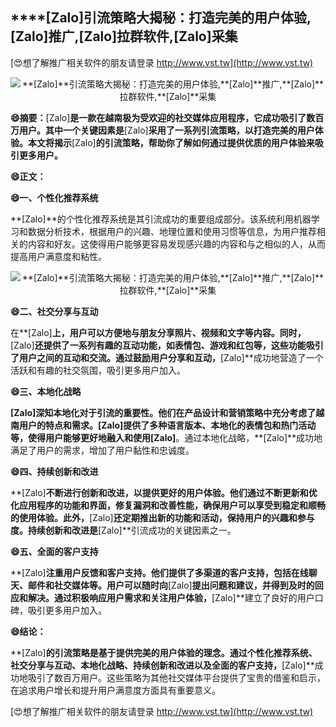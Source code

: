 ## ****[Zalo]**引流策略大揭秘：打造完美的用户体验,**[Zalo]**推广,**[Zalo]**拉群软件,**[Zalo]**采集**

[😍想了解推广相关软件的朋友请登录 http://www.vst.tw](http://www.vst.tw)

 <center><img src="https://vst.tw/MP4/tuiguang/png/5.png" alt="**[Zalo]**引流策略大揭秘：打造完美的用户体验,**[Zalo]**推广,**[Zalo]**拉群软件,**[Zalo]**采集"></center>

**😄摘要：**[Zalo]**是一款在越南极为受欢迎的社交媒体应用程序，它成功吸引了数百万用户。其中一个关键因素是**[Zalo]**采用了一系列引流策略，以打造完美的用户体验。本文将揭示**[Zalo]**的引流策略，帮助你了解如何通过提供优质的用户体验来吸引更多用户。**

**😄正文：**

**😄一、个性化推荐系统**

**[Zalo]**的个性化推荐系统是其引流成功的重要组成部分。该系统利用机器学习和数据分析技术，根据用户的兴趣、地理位置和使用习惯等信息，为用户推荐相关的内容和好友。这使得用户能够更容易发现感兴趣的内容和与之相似的人，从而提高用户满意度和粘性。

 <center><img src="https://vst.tw/MP4/tuiguang/png/4.png" alt="**[Zalo]**引流策略大揭秘：打造完美的用户体验,**[Zalo]**推广,**[Zalo]**拉群软件,**[Zalo]**采集"></center>

**😄二、社交分享与互动**

在**[Zalo]**上，用户可以方便地与朋友分享照片、视频和文字等内容。同时，**[Zalo]**还提供了一系列有趣的互动功能，如表情包、游戏和红包等，这些功能吸引了用户之间的互动和交流。通过鼓励用户分享和互动，**[Zalo]**成功地营造了一个活跃和有趣的社交氛围，吸引更多用户加入。

**😄三、本地化战略**

**[Zalo]**深知本地化对于引流的重要性。他们在产品设计和营销策略中充分考虑了越南用户的特点和需求。**[Zalo]**提供了多种语言版本、本地化的表情包和热门活动等，使得用户能够更好地融入和使用**[Zalo]**。通过本地化战略，**[Zalo]**成功地满足了用户的需求，增加了用户黏性和忠诚度。

**😄四、持续创新和改进**

**[Zalo]**不断进行创新和改进，以提供更好的用户体验。他们通过不断更新和优化应用程序的功能和界面，修复漏洞和改善性能，确保用户可以享受到稳定和顺畅的使用体验。此外，**[Zalo]**还定期推出新的功能和活动，保持用户的兴趣和参与度。持续创新和改进是**[Zalo]**引流成功的关键因素之一。

**😄五、全面的客户支持**

**[Zalo]**注重用户反馈和客户支持。他们提供了多渠道的客户支持，包括在线聊天、邮件和社交媒体等。用户可以随时向**[Zalo]**提出问题和建议，并得到及时的回应和解决。通过积极响应用户需求和关注用户体验，**[Zalo]**建立了良好的用户口碑，吸引更多用户加入。

**😄结论：**

**[Zalo]**的引流策略是基于提供完美的用户体验的理念。通过个性化推荐系统、社交分享与互动、本地化战略、持续创新和改进以及全面的客户支持，**[Zalo]**成功地吸引了数百万用户。这些策略为其他社交媒体平台提供了宝贵的借鉴和启示，在追求用户增长和提升用户满意度方面具有重要意义。

[😍想了解推广相关软件的朋友请登录 http://www.vst.tw](http://www.vst.tw)



